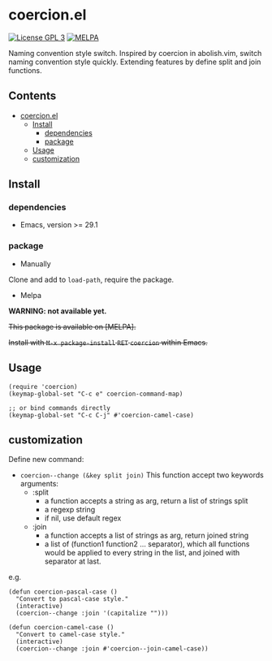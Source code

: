 # coercion.el

[![License GPL 3](https://img.shields.io/badge/license-GPL_3-green.svg?style=flat)](LICENSE)
[![MELPA](https://melpa.org/packages/coercion-badge.svg)](https://melpa.org/#/coercion)

Naming convention style switch.
Inspired by coercion in abolish.vim, switch naming convention style quickly. Extending features by define split and join functions.

<!-- markdown-toc start -->

## Contents

- [coercion.el](#coercionel)
  - [Install](#install)
    - [dependencies](#dependencies)
    - [package](#package)
  - [Usage](#usage)
  - [customization](#customization)

<!-- markdown-toc end -->

## Install

### dependencies

- Emacs, version >= 29.1

### package

- Manually

Clone and add to `load-path`, require the package.

- Melpa

**WARNING: not available yet.**

~~This package is available on [MELPA].~~

~~Install with `M-x package-install` `RET` `coercion` within Emacs.~~

## Usage

```elisp
(require 'coercion)
(keymap-global-set "C-c e" coercion-command-map)

;; or bind commands directly
(keymap-global-set "C-c C-j" #'coercion-camel-case)
```

## customization

Define new command:

- `coercion--change (&key split join)`
  This function accept two keywords arguments:
  - :split
    - a function accepts a string as arg, return a list of strings split
    - a regexp string
    - if nil, use default regex
  - :join
    - a function accepts a list of strings as arg, return joined string
    - a list of (function1 function2 ... separator), which all functions would
      be applied to every string in the list, and joined with separator at last.

e.g.

``` elisp
(defun coercion-pascal-case ()
  "Convert to pascal-case style."
  (interactive)
  (coercion--change :join '(capitalize "")))

(defun coercion-camel-case ()
  "Convert to camel-case style."
  (interactive)
  (coercion--change :join #'coercion--join-camel-case))
```
